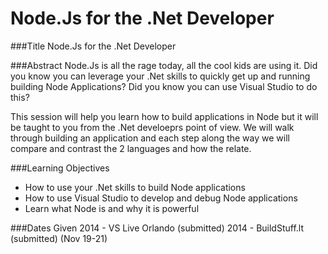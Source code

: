 Node.Js for the .Net Developer
==============
###Title
Node.Js for the .Net Developer

###Abstract
Node.Js is all the rage today, all the cool kids are using it. Did you know you can leverage your .Net skills to quickly get up and running building Node Applications?  Did you know you can
use Visual Studio to do this?

This session will help you learn how to build applications in Node but it will be taught to you from the .Net develoeprs point of view. We will walk through building
an application and each step along the way we will compare and contrast the 2 languages and how the relate.


###Learning Objectives
- How to use your .Net skills to build Node applications
- How to use Visual Studio to develop and debug Node applications
- Learn what Node is and why it is powerful

###Dates Given
2014 - VS Live Orlando (submitted)
2014 - BuildStuff.lt (submitted) (Nov 19-21)
